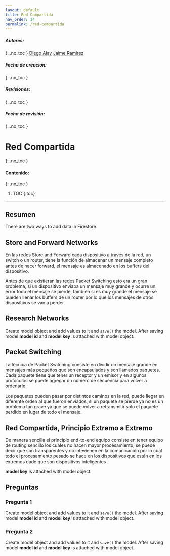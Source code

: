 ```yaml
---
layout: default
title: Red Compartida
nav_order: 14
permalink: /red-compartida
---
```

##### **Autores:** 
{: .no_toc }
[Diego Alay](https://github.com/diegoalay)
[Jaime Ramirez](https://github.com/jjjramirez)

##### **Fecha de creación:** 
{: .no_toc }

##### **Revisiones:**  
{: .no_toc }

##### **Fecha de revisión:** 
{: .no_toc }

# Red Compartida
{: .no_toc }

#### Contenido:
{: .no_toc }

1. TOC
{:toc}

---


## Resumen
There are two ways to add data in Firestore.

## Store and Forward Networks
En las redes Store and Forward cada dispositivo a través de la red, un switch o un router, tiene la función de almacenar un mensaje completo antes de hacer forward, el mensaje es almacenado en los buffers del dispositivo. 

Antes de que existieran las redes Packet Switching esto era un gran problema, si un dispositivo enviaba un mensaje muy grande y ocurre un error todo el mensaje se pierde, también si es muy grande el mensaje se pueden llenar los buffers de un router por lo que los mensajes de otros dispositivos se van a perder.

## Research Networks
Create model object and add values to it and `save()` the model. After saving model **model id** and 
**model key** is attached with model object.

## Packet Switching
La técnica de Packet Switching consiste en dividir un mensaje grande en mensajes más pequeños que son encapsulados y son llamados paquetes. Cada paquete tiene que tener un receptor y un emisor y en algunos protocolos se puede agregar un número de secuencia para volver a ordenarlo.

Los paquetes pueden pasar por distintos caminos en la red, puede llegar en diferente orden al que fueron enviados, si un paquete se pierde ya no es un problema tan grave ya que se puede volver a retransmitir solo el paquete perdido en lugar de todo el mensaje.

## Red Compartida, Principio Extremo a Extremo
De manera sencilla el principio end-to-end equipo consiste en tener equipo de routing sencillo los cuales no hacen mayor procesamiento, se puede decir que son transparentes y no intevienen en la comunicación por lo cual todo el procesamiento pesado se hace en los dispositivos que están en los extremos dado que son dispositivos inteligentes .

**model key** is attached with model object.


## Preguntas

### Pregunta 1
Create model object and add values to it and `save()` the model. After saving model **model id** and 
**model key** is attached with model object.

### Pregunta 2
Create model object and add values to it and `save()` the model. After saving model **model id** and 
**model key** is attached with model object.

